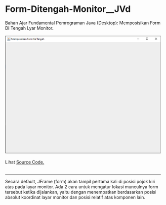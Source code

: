 # Form-Ditengah-Monitor__JVd
Bahan Ajar Fundamental Pemrograman Java (Desktop): Memposisikan Form Di Tengah Lyar Monitor.<br><br>
<img src="https://github.com/RizkyKhapidsyah/Form-Ditengah-Monitor__JVd/blob/master/Rslts/001.PNG"><br><br>
Lihat <a href="https://github.com/RizkyKhapidsyah/Form-Ditengah-Monitor__JVd/tree/master/src">Source Code.</a><br><br>

---
Secara default, JFrame (form) akan tampil pertama kali di posisi pojok kiri atas pada layar monitor. Ada 2 cara untuk mengatur lokasi munculnya form tersebut ketika dijalankan, yaitu dengan menempatkan berdasarkan posisi absolut koordinat layar monitor dan posisi relatif atas komponen lain.
